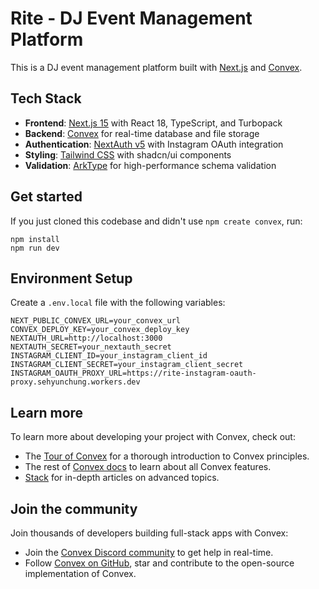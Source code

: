 # Rite - DJ Event Management Platform

This is a DJ event management platform built with [Next.js](https://nextjs.org/) and [Convex](https://convex.dev/).

## Tech Stack

- **Frontend**: [Next.js 15](https://nextjs.org/) with React 18, TypeScript, and Turbopack
- **Backend**: [Convex](https://convex.dev/) for real-time database and file storage
- **Authentication**: [NextAuth v5](https://authjs.dev/) with Instagram OAuth integration
- **Styling**: [Tailwind CSS](https://tailwindcss.com/) with shadcn/ui components
- **Validation**: [ArkType](https://arktype.io/) for high-performance schema validation

## Get started

If you just cloned this codebase and didn't use `npm create convex`, run:

```
npm install
npm run dev
```

## Environment Setup

Create a `.env.local` file with the following variables:

```
NEXT_PUBLIC_CONVEX_URL=your_convex_url
CONVEX_DEPLOY_KEY=your_convex_deploy_key
NEXTAUTH_URL=http://localhost:3000
NEXTAUTH_SECRET=your_nextauth_secret
INSTAGRAM_CLIENT_ID=your_instagram_client_id
INSTAGRAM_CLIENT_SECRET=your_instagram_client_secret
INSTAGRAM_OAUTH_PROXY_URL=https://rite-instagram-oauth-proxy.sehyunchung.workers.dev
```

## Learn more

To learn more about developing your project with Convex, check out:

- The [Tour of Convex](https://docs.convex.dev/get-started) for a thorough introduction to Convex principles.
- The rest of [Convex docs](https://docs.convex.dev/) to learn about all Convex features.
- [Stack](https://stack.convex.dev/) for in-depth articles on advanced topics.

## Join the community

Join thousands of developers building full-stack apps with Convex:

- Join the [Convex Discord community](https://convex.dev/community) to get help in real-time.
- Follow [Convex on GitHub](https://github.com/get-convex/), star and contribute to the open-source implementation of Convex.

